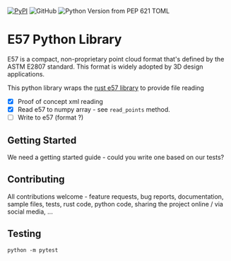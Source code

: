 [![PyPI](https://img.shields.io/pypi/v/e57.svg)](https://pypi.org/project/e57)
![GitHub](https://img.shields.io/github/actions/workflow/status/dancergraham/e57-python/CI.yml?branch=main)
![Python Version from PEP 621 TOML](https://img.shields.io/python/required-version-toml?tomlFilePath=https://raw.githubusercontent.com/dancergraham/e57-python/main/pyproject.toml)

# E57 Python Library

E57 is a compact, non-proprietary point cloud format that's defined by the ASTM E2807 standard. This format is widely adopted by 3D design applications.

This python library wraps the [rust e57 library](https://github.com/cry-inc/e57) to provide file reading

- [x] Proof of concept xml reading
- [x] Read e57 to numpy array - see `read_points` method.
- [ ] Write to e57 (format ?)

## Getting Started

We need a getting started guide - could you write one based on our tests?

## Contributing

All contributions welcome - feature requests, bug reports, documentation, sample files, tests, rust code, python code, sharing the project online / via social media, ...

## Testing

`python -m pytest`
